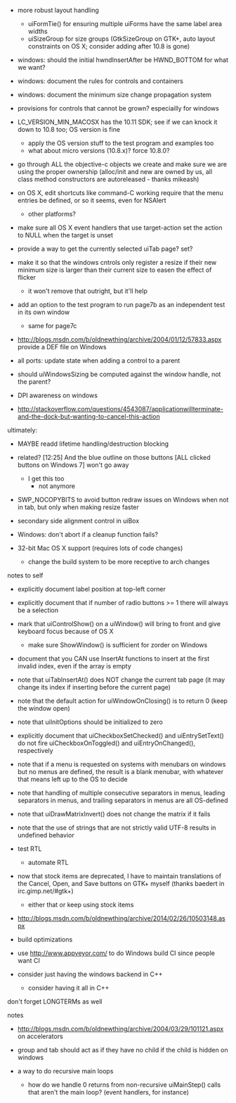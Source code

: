- more robust layout handling
	- uiFormTie() for ensuring multiple uiForms have the same label area widths
	- uiSizeGroup for size groups (GtkSizeGroup on GTK+, auto layout constraints on OS X; consider adding after 10.8 is gone)

- windows: should the initial hwndInsertAfter be HWND_BOTTOM for what we want?

- windows: document the rules for controls and containers

- windows: document the minimum size change propagation system

- provisions for controls that cannot be grown? especiailly for windows

- LC_VERSION_MIN_MACOSX has the 10.11 SDK; see if we can knock it down to 10.8 too; OS version is fine
	- apply the OS version stuff to the test program and examples too
	- what about micro versions (10.8.x)? force 10.8.0?

- go through ALL the objective-c objects we create and make sure we are using the proper ownership (alloc/init and new are owned by us, all class method constructors are autoreleased - thanks mikeash)

- on OS X, edit shortcuts like command-C working require that the menu entries be defined, or so it seems, even for NSAlert
	- other platforms?

- make sure all OS X event handlers that use target-action set the action to NULL when the target is unset

- provide a way to get the currently selected uiTab page? set?

- make it so that the windows cntrols only register a resize if their new minimum size is larger than their current size to easen the effect of flicker
	- it won't remove that outright, but it'll help

- add an option to the test program to run page7b as an independent test in its own window
	- same for page7c

- http://blogs.msdn.com/b/oldnewthing/archive/2004/01/12/57833.aspx provide a DEF file on Windows

- all ports: update state when adding a control to a parent
- should uiWindowsSizing be computed against the window handle, not the parent?

- DPI awareness on windows

- http://stackoverflow.com/questions/4543087/applicationwillterminate-and-the-dock-but-wanting-to-cancel-this-action

ultimately:
- MAYBE readd lifetime handling/destruction blocking
- related? [12:25] <ZeroOne> And the blue outline on those buttons [ALL clicked buttons on Windows 7] won't go away
	- I get this too
		- not anymore
- SWP_NOCOPYBITS to avoid button redraw issues on Windows when not in tab, but only when making resize faster
- secondary side alignment control in uiBox
- Windows: don't abort if a cleanup function fails?

- 32-bit Mac OS X support (requires lots of code changes)
	- change the build system to be more receptive to arch changes

notes to self
- explicitly document label position at top-left corner
- explicitly document that if number of radio buttons >= 1 there will always be a selection
- mark that uiControlShow() on a uiWindow() will bring to front and give keyboard focus because of OS X
	- make sure ShowWindow() is sufficient for zorder on Windows
- document that you CAN use InsertAt functions to insert at the first invalid index, even if the array is empty
- note that uiTabInsertAt() does NOT change the current tab page (it may change its index if inserting before the current page)
- note that the default action for uiWindowOnClosing() is to return 0 (keep the window open)
- note that uiInitOptions should be initialized to zero
- explicitly document that uiCheckboxSetChecked() and uiEntrySetText() do not fire uiCheckboxOnToggled() and uiEntryOnChanged(), respectively
- note that if a menu is requested on systems with menubars on windows but no menus are defined, the result is a blank menubar, with whatever that means left up to the OS to decide
- note that handling of multiple consecutive separators in menus, leading separators in menus, and trailing separators in menus are all OS-defined
- note that uiDrawMatrixInvert() does not change the matrix if it fails
- note that the use of strings that are not strictly valid UTF-8 results in undefined behavior

- test RTL
	- automate RTL
- now that stock items are deprecated, I have to maintain translations of the Cancel, Open, and Save buttons on GTK+ myself (thanks baedert in irc.gimp.net/#gtk+)
	- either that or keep using stock items

- http://blogs.msdn.com/b/oldnewthing/archive/2014/02/26/10503148.aspx

- build optimizations

- use http://www.appveyor.com/ to do Windows build CI since people want CI






- consider just having the windows backend in C++
	- consider having it all in C++



don't forget LONGTERMs as well

notes
- http://blogs.msdn.com/b/oldnewthing/archive/2004/03/29/101121.aspx on accelerators

- group and tab should act as if they have no child if the child is hidden
on windows



- a way to do recursive main loops
	- how do we handle 0 returns from non-recursive uiMainStep() calls that aren't the main loop? (event handlers, for instance)
